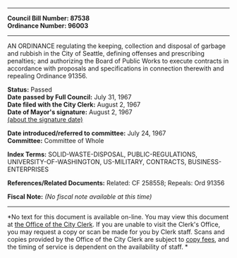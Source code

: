 * * * * *  
  
**Council Bill Number: [](#h0)[](#h2)87538**   
**Ordinance Number: 96003**  
  
* * * * *  
  
AN ORDINANCE regulating the keeping, collection and disposal of garbage and rubbish in the City of Seattle, defining offenses and prescribing penalties; and authorizing the Board of Public Works to execute contracts in accordance with proposals and specifications in connection therewith and repealing Ordinance 91356.  
  
**Status:** Passed   
**Date passed by Full Council:** July 31, 1967   
**Date filed with the City Clerk:** August 2, 1967   
**Date of Mayor's signature:** August 2, 1967   
[(about the signature date)](/~public/approvaldate.htm)   
  
  
**Date introduced/referred to committee:** July 24, 1967   
**Committee:** Committee of Whole   
  
**Index Terms:** SOLID-WASTE-DISPOSAL, PUBLIC-REGULATIONS, UNIVERSITY-OF-WASHINGTON, US-MILITARY, CONTRACTS, BUSINESS-ENTERPRISES  
  
**References/Related Documents:** Related: CF 258558; Repeals: Ord 91356  
  
**Fiscal Note:** *(No fiscal note available at this time)*  
  
* * * * *  
  
*No text for this document is available on-line. You may view this document at [the Office of the City Clerk](http://www.seattle.gov/leg/clerk/contactUs.htm). If you are unable to visit the Clerk's Office, you may request a copy or scan be made for you by Clerk staff. Scans and copies provided by the Office of the City Clerk are subject to [copy fees](http://clerk.seattle.gov/~public/clerkfees.htm), and the timing of service is dependent on the availability of staff. *  
  
  
